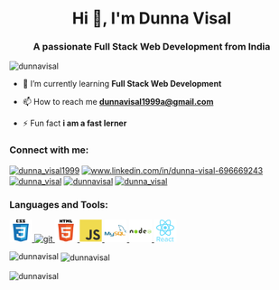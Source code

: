 <h1 align="center">Hi 👋, I'm Dunna Visal</h1>
<h3 align="center">A passionate Full Stack Web Development from India</h3>

<p align="left"> <img src="https://komarev.com/ghpvc/?username=dunnavisal&label=Profile%20views&color=0e75b6&style=flat" alt="dunnavisal" /> </p>

- 🌱 I’m currently learning **Full Stack Web Development**

- 📫 How to reach me **dunnavisal1999a@gmail.com**

- ⚡ Fun fact **i am a fast lerner**

<h3 align="left">Connect with me:</h3>
<p align="left">
<a href="https://twitter.com/dunna_visal1999" target="blank"><img align="center" src="https://raw.githubusercontent.com/rahuldkjain/github-profile-readme-generator/master/src/images/icons/Social/twitter.svg" alt="dunna_visal1999" height="30" width="40" /></a>
<a href="https://linkedin.com/in/www.linkedin.com/in/dunna-visal-696669243" target="blank"><img align="center" src="https://raw.githubusercontent.com/rahuldkjain/github-profile-readme-generator/master/src/images/icons/Social/linked-in-alt.svg" alt="www.linkedin.com/in/dunna-visal-696669243" height="30" width="40" /></a>
<a href="https://www.codechef.com/users/dunna_visal" target="blank"><img align="center" src="https://cdn.jsdelivr.net/npm/simple-icons@3.1.0/icons/codechef.svg" alt="dunna_visal" height="30" width="40" /></a>
<a href="https://www.hackerrank.com/dunnavisal" target="blank"><img align="center" src="https://raw.githubusercontent.com/rahuldkjain/github-profile-readme-generator/master/src/images/icons/Social/hackerrank.svg" alt="dunnavisal" height="30" width="40" /></a>
<a href="https://www.leetcode.com/dunna_visal" target="blank"><img align="center" src="https://raw.githubusercontent.com/rahuldkjain/github-profile-readme-generator/master/src/images/icons/Social/leet-code.svg" alt="dunna_visal" height="30" width="40" /></a>
</p>

<h3 align="left">Languages and Tools:</h3>
<p align="left"> <a href="https://www.w3schools.com/css/" target="_blank" rel="noreferrer"> <img src="https://raw.githubusercontent.com/devicons/devicon/master/icons/css3/css3-original-wordmark.svg" alt="css3" width="40" height="40"/> </a> <a href="https://git-scm.com/" target="_blank" rel="noreferrer"> <img src="https://www.vectorlogo.zone/logos/git-scm/git-scm-icon.svg" alt="git" width="40" height="40"/> </a> <a href="https://www.w3.org/html/" target="_blank" rel="noreferrer"> <img src="https://raw.githubusercontent.com/devicons/devicon/master/icons/html5/html5-original-wordmark.svg" alt="html5" width="40" height="40"/> </a> <a href="https://developer.mozilla.org/en-US/docs/Web/JavaScript" target="_blank" rel="noreferrer"> <img src="https://raw.githubusercontent.com/devicons/devicon/master/icons/javascript/javascript-original.svg" alt="javascript" width="40" height="40"/> </a> <a href="https://www.mysql.com/" target="_blank" rel="noreferrer"> <img src="https://raw.githubusercontent.com/devicons/devicon/master/icons/mysql/mysql-original-wordmark.svg" alt="mysql" width="40" height="40"/> </a> <a href="https://nodejs.org" target="_blank" rel="noreferrer"> <img src="https://raw.githubusercontent.com/devicons/devicon/master/icons/nodejs/nodejs-original-wordmark.svg" alt="nodejs" width="40" height="40"/> </a> <a href="https://reactjs.org/" target="_blank" rel="noreferrer"> <img src="https://raw.githubusercontent.com/devicons/devicon/master/icons/react/react-original-wordmark.svg" alt="react" width="40" height="40"/> </a> </p>

<p><img align="left" src="https://github-readme-stats.vercel.app/api/top-langs?username=dunnavisal&show_icons=true&locale=en&layout=compact" alt="dunnavisal" /></p>

<p>&nbsp;<img align="center" src="https://github-readme-stats.vercel.app/api?username=dunnavisal&show_icons=true&locale=en" alt="dunnavisal" /></p>

<p><img align="center" src="https://github-readme-streak-stats.herokuapp.com/?user=dunnavisal&" alt="dunnavisal" /></p>
